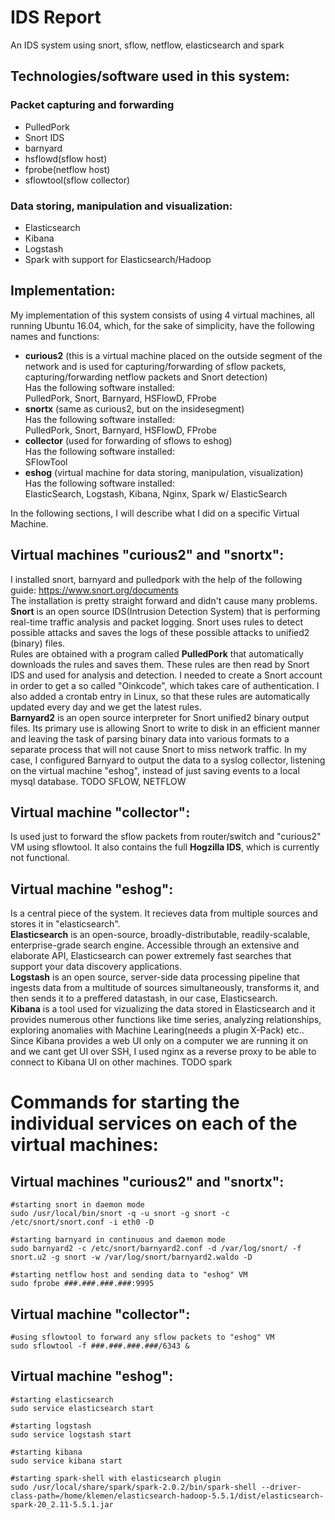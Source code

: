 # IDS Report
An IDS system using snort, sflow, netflow, elasticsearch and spark

## Technologies/software used in this system:
### Packet capturing and forwarding
- PulledPork 
- Snort IDS 
- barnyard
- hsflowd(sflow host)
- fprobe(netflow host)
- sflowtool(sflow collector)

### Data storing, manipulation and visualization:
- Elasticsearch
- Kibana
- Logstash
- Spark with support for Elasticsearch/Hadoop


## Implementation:
My implementation of this system consists of using 4 virtual machines, all running Ubuntu 16.04, which, for the sake of simplicity, have the following names and functions:
- <b>curious2</b> (this is a virtual machine placed on the outside segment of the network and is used for capturing/forwarding of sflow packets, capturing/forwarding netflow packets and Snort detection)<br>
Has the following software installed:<br>
PulledPork, Snort, Barnyard, HSFlowD, FProbe
- <b>snortx</b> (same as curious2, but on the insidesegment)<br>
Has the following software installed:<br>
PulledPork, Snort, Barnyard, HSFlowD, FProbe
- <b>collector</b> (used for forwarding of sflows to eshog)<br>
Has the following software installed:<br>
SFlowTool
- <b>eshog</b> (virtual machine for data storing, manipulation, visualization)<br>
Has the following software installed:<br>
ElasticSearch, Logstash, Kibana, Nginx, Spark w/ ElasticSearch



In the following sections, I will describe what I did on a specific Virtual Machine.


## Virtual machines "curious2" and "snortx":
I installed snort, barnyard and pulledpork with the help of the following guide: https://www.snort.org/documents <br>
The installation is pretty straight forward and didn't cause many problems. <br>
<b>Snort</b> is an open source IDS(Intrusion Detection System) that is performing real-time traffic analysis and packet logging. Snort uses rules to detect possible attacks and saves the logs of these possible attacks to unified2 (binary) files.<br>
Rules are obtained with a program called <b>PulledPork</b> that automatically downloads the rules and saves them. These rules are then read by Snort IDS and used for analysis and detection. I needed to create a Snort account in order to get a so called "Oinkcode", which takes care of authentication. I also added a crontab entry in Linux, so that these rules are automatically updated every day and we get the latest rules. <br>
<b>Barnyard2</b> is an open source interpreter for Snort unified2 binary output files. Its primary use is allowing Snort to write to disk in an efficient manner and leaving the task of parsing binary data into various formats to a separate process that will not cause Snort to miss network traffic. In my case, I configured Barnyard to output the data to a syslog collector, listening on the virtual machine "eshog", instead of just saving events to a local mysql database. 
TODO SFLOW, NETFLOW


## Virtual machine "collector":
Is used just to forward the sflow packets from router/switch and "curious2" VM using sflowtool. It also contains the full <b>Hogzilla IDS</b>, which is currently not functional.


## Virtual machine "eshog":
Is a central piece of the system. It recieves data from multiple sources and stores it in "elasticsearch". <br>
<b>Elasticsearch</b> is an open-source, broadly-distributable, readily-scalable, enterprise-grade search engine. Accessible through an extensive and elaborate API, Elasticsearch can power extremely fast searches that support your data discovery applications. <br>
<b>Logstash</b> is an open source, server-side data processing pipeline that ingests data from a multitude of sources simultaneously, transforms it, and then sends it to a preffered datastash, in our case, Elasticsearch. <br>
<b>Kibana</b> is a tool used for vizualizing the data stored in Elasticsearch and it provides numerous other functions like time series, analyzing relationships, exploring anomalies with Machine Learing(needs a plugin X-Pack) etc.. <br>
Since Kibana provides a web UI only on a computer we are running it on and we cant get UI over SSH, I used nginx as a reverse proxy to be able to connect to Kibana UI on other machines.
TODO spark



# Commands for starting the individual services on each of the virtual machines:

## Virtual machines "curious2" and "snortx":
```
#starting snort in daemon mode
sudo /usr/local/bin/snort -q -u snort -g snort -c /etc/snort/snort.conf -i eth0 -D

#starting barnyard in continuous and daemon mode
sudo barnyard2 -c /etc/snort/barnyard2.conf -d /var/log/snort/ -f snort.u2 -g snort -w /var/log/snort/barnyard2.waldo -D

#starting netflow host and sending data to "eshog" VM
sudo fprobe ###.###.###.###:9995
```
## Virtual machine "collector":
```
#using sflowtool to forward any sflow packets to "eshog" VM
sudo sflowtool -f ###.###.###.###/6343 &
```

## Virtual machine "eshog":
```
#starting elasticsearch
sudo service elasticsearch start

#starting logstash
sudo service logstash start

#starting kibana 
sudo service kibana start

#starting spark-shell with elasticsearch plugin
sudo /usr/local/share/spark/spark-2.0.2/bin/spark-shell --driver-class-path=/home/klemen/elasticsearch-hadoop-5.5.1/dist/elasticsearch-spark-20_2.11-5.5.1.jar
```

